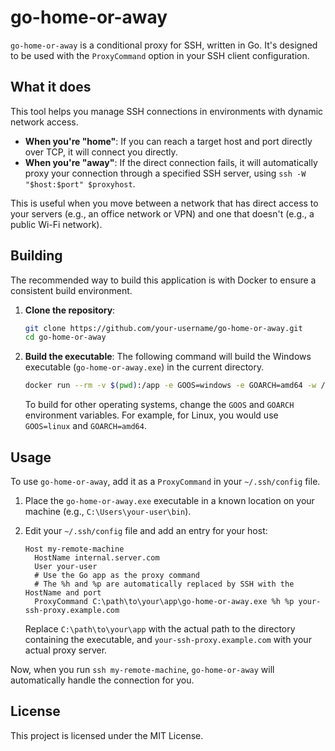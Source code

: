 # go-home-or-away

`go-home-or-away` is a conditional proxy for SSH, written in Go. It's designed to be used with the `ProxyCommand` option in your SSH client configuration.

## What it does

This tool helps you manage SSH connections in environments with dynamic network access.

-   **When you're "home"**: If you can reach a target host and port directly over TCP, it will connect you directly.
-   **When you're "away"**: If the direct connection fails, it will automatically proxy your connection through a specified SSH server, using `ssh -W "$host:$port" $proxyhost`.

This is useful when you move between a network that has direct access to your servers (e.g., an office network or VPN) and one that doesn't (e.g., a public Wi-Fi network).

## Building

The recommended way to build this application is with Docker to ensure a consistent build environment.

1.  **Clone the repository**:
    ```bash
    git clone https://github.com/your-username/go-home-or-away.git
    cd go-home-or-away
    ```

2.  **Build the executable**:
    The following command will build the Windows executable (`go-home-or-away.exe`) in the current directory.
    ```bash
    docker run --rm -v $(pwd):/app -e GOOS=windows -e GOARCH=amd64 -w /app golang go build -o go-home-or-away.exe
    ```
    To build for other operating systems, change the `GOOS` and `GOARCH` environment variables. For example, for Linux, you would use `GOOS=linux` and `GOARCH=amd64`.

## Usage

To use `go-home-or-away`, add it as a `ProxyCommand` in your `~/.ssh/config` file.

1.  Place the `go-home-or-away.exe` executable in a known location on your machine (e.g., `C:\Users\your-user\bin`).

2.  Edit your `~/.ssh/config` file and add an entry for your host:

    ```
    Host my-remote-machine
      HostName internal.server.com
      User your-user
      # Use the Go app as the proxy command
      # The %h and %p are automatically replaced by SSH with the HostName and port
      ProxyCommand C:\path\to\your\app\go-home-or-away.exe %h %p your-ssh-proxy.example.com
    ```

    Replace `C:\path\to\your\app` with the actual path to the directory containing the executable, and `your-ssh-proxy.example.com` with your actual proxy server.

Now, when you run `ssh my-remote-machine`, `go-home-or-away` will automatically handle the connection for you.

## License

This project is licensed under the MIT License.
